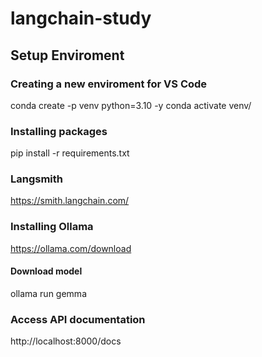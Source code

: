 # langchain-study

## Setup Enviroment

### Creating a new enviroment for VS Code
conda create -p venv python=3.10 -y
conda activate venv/

### Installing packages
pip install -r requirements.txt

### Langsmith
https://smith.langchain.com/

### Installing Ollama
https://ollama.com/download

#### Download model
ollama run gemma

### Access API documentation
http://localhost:8000/docs
